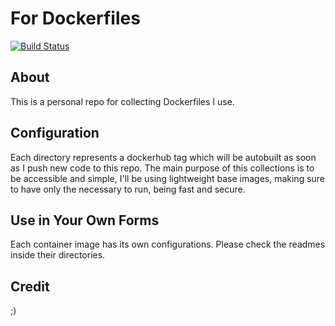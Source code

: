 # For Dockerfiles

[![Build Status](https://travis-ci.org/geerlingguy/drupal-honeypot.svg?branch=8.x-1.x)](https://travis-ci.org/geerlingguy/drupal-honeypot)


## About

This is a personal repo for collecting Dockerfiles I use.

## Configuration

Each directory represents a dockerhub tag which will be autobuilt as soon as I push new code to this repo.
The main purpose of this collections is to be accessible and simple, I'll be using lightweight base images, 
making sure to have only the necessary to run, being fast and secure.


## Use in Your Own Forms

Each container image has its own configurations. Please check the readmes inside their directories.

## Credit

;)
